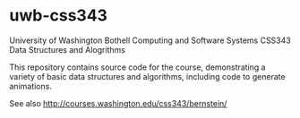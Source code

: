 uwb-css343
==========

University of Washington Bothell Computing and Software Systems CSS343 Data Structures and Alogrithms

This repository contains source code for the course, demonstrating
a variety of basic data structures and algorithms, including code to
generate animations.

See also http://courses.washington.edu/css343/bernstein/

